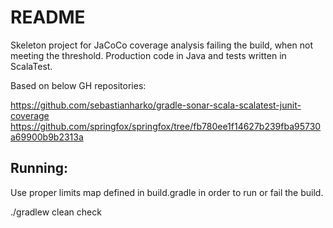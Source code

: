 README
======

Skeleton project for JaCoCo coverage analysis failing the build, when not meeting the threshold.
Production code in Java and tests written in ScalaTest.

Based on below GH repositories:

https://github.com/sebastianharko/gradle-sonar-scala-scalatest-junit-coverage
https://github.com/springfox/springfox/tree/fb780ee1f14627b239fba95730a69900b9b2313a

Running:
-------
Use proper limits map defined in build.gradle in order to run or fail the build.

./gradlew clean check
